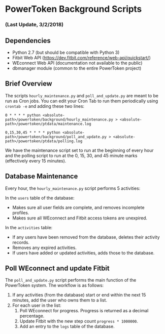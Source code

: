 # PowerToken Background Scripts
### (Last Update, 3/2/2018)


## Dependencies

* Python 2.7 (but should be compatible with Python 3)
* Fitbit Web API (https://dev.fitbit.com/reference/web-api/quickstart/)
* WEconnect Web API (documentation not available to the public)
* dbmanager module (common to the entire PowerToken project)


## Brief Overview

The scripts `hourly_maintenance.py` and `poll_and_update.py` are meant to be run as Cron jobs. You can edit your Cron Tab to run them periodically using `crontab -e` and adding these two lines:

`0 * * * * python <absolute-path>/powertoken/background/hourly_maintenance.py > <absolute-path>/powertoken/ptdata/maintenance.log`

`0,15,30,45 * * * * python <absolute-path>/powertoken/background/poll_and_update.py > <absolute-path>/powertoken/ptdata/polling.log`

We have the maintenance script set to run at the beginning of every hour and the polling script to run at the 0, 15, 30, and 45 minute marks (effectively every 15 minutes).


## Database Maintenance

Every hour, the `hourly_maintenance.py` script performs 5 activities:

In the `users` table of the database:
* Makes sure all user fields are complete, and removes incomplete profiles.
* Makes sure all WEconnect and Fitbit access tokens are unexpired.

In the `activities` table:
* If any users have been removed from the database, deletes their activity records.
* Removes any expired activities.
* If users have added or updated activities, adds those to the database.


## Poll WEconnect and update Fitbit

The `poll_and_update.py` script performs the main function of the PowerToken system. The workflow is as follows:

1. If any activities (from the database) start or end within the next 15 minutes, add the user who owns them to a list. 
2. For each user in the list:
    1. Poll WEconnect for progress. Progress is returned as a decimal percentage.
    2. Update Fitbit with the new step count `progress * 1000000`.
    3. Add an entry to the `logs` table of the database.
